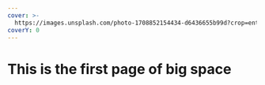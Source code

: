 ```yaml
---
cover: >-
  https://images.unsplash.com/photo-1708852154434-d6436655b99d?crop=entropy&cs=srgb&fm=jpg&ixid=M3wxOTcwMjR8MHwxfHJhbmRvbXx8fHx8fHx8fDE3MDkxMTg1MDZ8&ixlib=rb-4.0.3&q=85
coverY: 0
---
```


# This is the first page of big space

